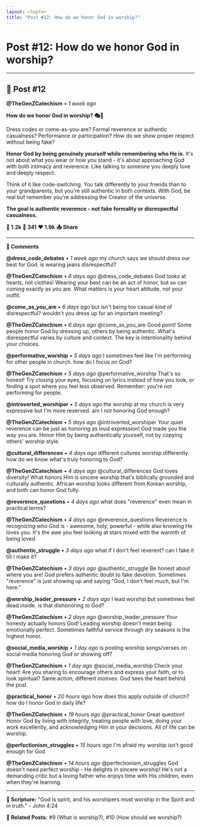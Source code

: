 ```yaml
---
layout: chapter
title: "Post #12: How do we honor God in worship?"
---
```

# Post #12: How do we honor God in worship?

---

## 📱 Post #12

**@TheGenZCatechism** • *1 week ago*

**How do we honor God in worship? 🎭👔**

Dress codes or come-as-you-are? Formal reverence or authentic casualness? Performance or participation? How do we show proper respect without being fake?

**Honor God by being genuinely yourself while remembering who He is.** It's not about what you wear or how you stand - it's about approaching God with both intimacy and reverence. Like talking to someone you deeply love and deeply respect.

Think of it like code-switching. You talk differently to your friends than to your grandparents, but you're still authentic in both contexts. With God, be real but remember you're addressing the Creator of the universe.

**The goal is authentic reverence - not fake formality or disrespectful casualness.**

**💭 1.2k** **🔄 341** **❤️ 1.9k** **📤 Share**

---

**💬 Comments**

**@dress_code_debates** • *1 week ago*
my church says we should dress our best for God. is wearing jeans disrespectful?

**@TheGenZCatechism** • *6 days ago*
@dress_code_debates God looks at hearts, not clothes! Wearing your best can be an act of honor, but so can coming exactly as you are. What matters is your heart attitude, not your outfit.

**@come_as_you_are** • *6 days ago*
but isn't being too casual kind of disrespectful? wouldn't you dress up for an important meeting?

**@TheGenZCatechism** • *6 days ago*
@come_as_you_are Good point! Some people honor God by dressing up, others by being authentic. What's disrespectful varies by culture and context. The key is intentionality behind your choices.

**@performative_worship** • *5 days ago*
I sometimes feel like I'm performing for other people in church. how do I focus on God?

**@TheGenZCatechism** • *5 days ago*
@performative_worship That's so honest! Try closing your eyes, focusing on lyrics instead of how you look, or finding a spot where you feel less observed. Remember: you're not performing for people.

**@introverted_worshiper** • *5 days ago*
the worship at my church is very expressive but I'm more reserved. am I not honoring God enough?

**@TheGenZCatechism** • *5 days ago*
@introverted_worshiper Your quiet reverence can be just as honoring as loud expression! God made you the way you are. Honor Him by being authentically yourself, not by copying others' worship style.

**@cultural_differences** • *4 days ago*
different cultures worship differently. how do we know what's truly honoring to God?

**@TheGenZCatechism** • *4 days ago*
@cultural_differences God loves diversity! What honors Him is sincere worship that's biblically grounded and culturally authentic. African worship looks different from Korean worship, and both can honor God fully.

**@reverence_questions** • *4 days ago*
what does "reverence" even mean in practical terms?

**@TheGenZCatechism** • *4 days ago*
@reverence_questions Reverence is recognizing who God is - awesome, holy, powerful - while also knowing He loves you. It's the awe you feel looking at stars mixed with the warmth of being loved.

**@authentic_struggle** • *3 days ago*
what if I don't feel reverent? can I fake it till I make it?

**@TheGenZCatechism** • *3 days ago*
@authentic_struggle Be honest about where you are! God prefers authentic doubt to fake devotion. Sometimes "reverence" is just showing up and saying "God, I don't feel much, but I'm here."

**@worship_leader_pressure** • *2 days ago*
I lead worship but sometimes feel dead inside. is that dishonoring to God?

**@TheGenZCatechism** • *2 days ago*
@worship_leader_pressure Your honesty actually honors God! Leading worship doesn't mean being emotionally perfect. Sometimes faithful service through dry seasons is the highest honor.

**@social_media_worship** • *1 day ago*
is posting worship songs/verses on social media honoring God or showing off?

**@TheGenZCatechism** • *1 day ago*
@social_media_worship Check your heart! Are you sharing to encourage others and express your faith, or to look spiritual? Same action, different motives. God sees the heart behind the post.

**@practical_honor** • *20 hours ago*
how does this apply outside of church? how do I honor God in daily life?

**@TheGenZCatechism** • *19 hours ago*
@practical_honor Great question! Honor God by living with integrity, treating people with love, doing your work excellently, and acknowledging Him in your decisions. All of life can be worship.

**@perfectionism_struggles** • *15 hours ago*
I'm afraid my worship isn't good enough for God

**@TheGenZCatechism** • *14 hours ago*
@perfectionism_struggles God doesn't need perfect worship - He delights in sincere worship! He's not a demanding critic but a loving father who enjoys time with His children, even when they're learning.

---

**📖 Scripture:** "God is spirit, and his worshipers must worship in the Spirit and in truth." - John 4:24

**🔗 Related Posts:** #9 (What is worship?), #10 (How should we worship?) 
